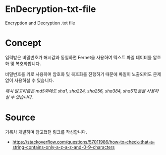 # EnDecryption-txt-file
Encryption and Decryption .txt file

Concept
=
입력받은 비밀번호가 해시값과 동일하면 Fernet을 사용하여 텍스트 파일 데이터를 암호화 및 복호화합니다.

비밀번호를 키로 사용하여 암호화 및 복호화를 진행하기 때문에 파일이 노출되어도 문제없이 사용하실 수 있습니다.

*해시 알고리즘은 md5외에도 sha1, sha224, sha256, sha384, sha512등을 사용하실 수 있습니다.*

Source
=
기록차 개발하며 참고했던 링크를 작성합니다.
- https://stackoverflow.com/questions/57011986/how-to-check-that-a-string-contains-only-a-z-a-z-and-0-9-characters
